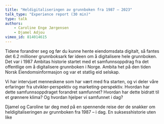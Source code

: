 ```yaml
---
title: "Heldigitaliseringen av grunnboken fra 1987 – 2023"
talk_type: "Experience report (30 min)"
type: talk
authors:
    - Caroline Enge Jørgensen
    - Djamel Adjou
vimeo_id: 814014615
---
```

Tidene forandrer seg og før du kunne hente eiendomsdata digitalt, så fantes det 6.2 millioner grunnboksark før ideen om å digitalisere hele grunnboken. Det var i 1987 Ambitas historie startet med et samfunnsoppdrag fra det offentlige om å digitalisere grunnboken i Norge. Ambita het på den tiden Norsk Eiendomsinformasjon og var et statlig eid selskap.
 
Vi har intervjuet menneskene som har vært med fra starten, og vi deler våre erfaringer fra utvikler-perspektiv og marketing-perspektiv. Hvordan har dette samfunnsoppdraget forandret samfunnet? Hvordan har dette bidratt til et grønnere klima? Og hvordan hjelper vi samfunnet i dag?
 
Djamel og Caroline tar deg med på en spennende reise der de snakker om heldigitaliseringen av grunnboken fra 1987 – i dag. En suksesshistorie uten like
